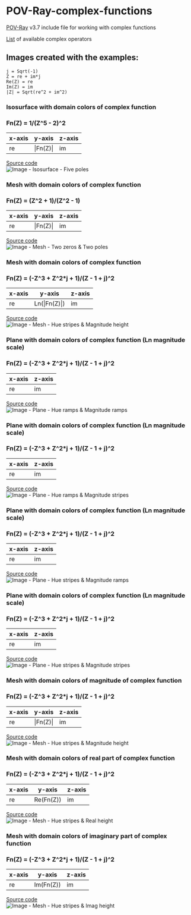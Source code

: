 # POV-Ray-complex-functions
[POV-Ray](http://www.povray.org) v3.7 include file for working with complex functions

[List](OPERATORS.md) of available complex operators

## Images created with the examples:

```
j = Sqrt(-1)
Z = re + im*j
Re(Z) = re
Im(Z) = im
|Z| = Sqrt(re^2 + im^2)
```

### Isosurface with domain colors of complex function
### Fn(Z) = 1/(Z^5 - 2)^2

| x-axis |  y-axis   | z-axis |
| ------ | --------- | ------ |
|   re   | \|Fn(Z)\| |   im   |

[Source code](FivePoles_Isosurface.pov)\
![Image - Isosurface - Five poles](FivePoles_Isosurface.png)

### Mesh with domain colors of complex function
### Fn(Z) = (Z^2 + 1)/(Z^2 - 1)

| x-axis |  y-axis   | z-axis |
| ------ | --------- | ------ |
|   re   | \|Fn(Z)\| |   im   |

[Source code](Two_Zeros_Two_Poles.pov)\
![Image - Mesh - Two zeros & Two poles](Two_Zeros_Two_Poles.png)

### Mesh with domain colors of complex function
### Fn(Z) = (-Z^3 + Z^2*j + 1)/(Z - 1 + j)^2

| x-axis |     y-axis    | z-axis |
| ------ | ------------- | ------ |
|   re   | Ln(\|Fn(Z)\|) |   im   |

[Source code](HueStripes_MagnHeight.pov)\
![Image - Mesh - Hue stripes & Magnitude height](HueStripes_MagnHeight.png)

### Plane with domain colors of complex function (Ln magnitude scale)
### Fn(Z) = (-Z^3 + Z^2*j + 1)/(Z - 1 + j)^2

| x-axis | z-axis |
| ------ | ------ |
|   re   |   im   |

[Source code](HueRamps_MagnRamps.pov)\
![Image - Plane - Hue ramps & Magnitude ramps](HueRamps_MagnRamps.png)

### Plane with domain colors of complex function (Ln magnitude scale)
### Fn(Z) = (-Z^3 + Z^2*j + 1)/(Z - 1 + j)^2

| x-axis | z-axis |
| ------ | ------ |
|   re   |   im   |

[Source code](HueRamps_MagnStripes.pov)\
![Image - Plane - Hue ramps & Magnitude stripes](HueRamps_MagnStripes.png)

### Plane with domain colors of complex function (Ln magnitude scale)
### Fn(Z) = (-Z^3 + Z^2*j + 1)/(Z - 1 + j)^2

| x-axis | z-axis |
| ------ | ------ |
|   re   |   im   |

[Source code](HueStripes_MagnRamps.pov)\
![Image - Plane - Hue stripes & Magnitude ramps](HueStripes_MagnRamps.png)

### Plane with domain colors of complex function (Ln magnitude scale)
### Fn(Z) = (-Z^3 + Z^2*j + 1)/(Z - 1 + j)^2

| x-axis | z-axis |
| ------ | ------ |
|   re   |   im   |

[Source code](HueStripes_MagnStripes.pov)\
![Image - Plane - Hue stripes & Magnitude stripes](HueStripes_MagnStripes.png)

### Mesh with domain colors of magnitude of complex function
### Fn(Z) = (-Z^3 + Z^2*j + 1)/(Z - 1 + j)^2

| x-axis |  y-axis   | z-axis |
| ------ | --------- | ------ |
|   re   | \|Fn(Z)\| |   im   |

[Source code](HueStripes_MagnHeight_NonLn_Magn.pov)\
![Image - Mesh - Hue stripes & Magnitude height](HueStripes_MagnHeight_NonLn_Magn.png)

### Mesh with domain colors of real part of complex function
### Fn(Z) = (-Z^3 + Z^2*j + 1)/(Z - 1 + j)^2

| x-axis |   y-axis   | z-axis |
| ------ | ---------- | ------ |
|   re   | Re(Fn(Z))  |   im   |

[Source code](HueStripes_MagnHeight_NonLn_Real.pov)\
![Image - Mesh - Hue stripes & Real height](HueStripes_MagnHeight_NonLn_Real.png)

### Mesh with domain colors of imaginary part of complex function
### Fn(Z) = (-Z^3 + Z^2*j + 1)/(Z - 1 + j)^2

| x-axis |   y-axis   | z-axis |
| ------ | ---------- | ------ |
|   re   | Im(Fn(Z))  |   im   |

[Source code](HueStripes_MagnHeight_NonLn_Imag.pov)\
![Image - Mesh - Hue stripes & Imag height](HueStripes_MagnHeight_NonLn_Imag.png)
